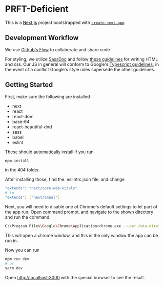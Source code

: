 # PRFT-Deficient
This is a [Next.js](https://nextjs.org/) project bootstrapped with [`create-next-app`](https://github.com/vercel/next.js/tree/canary/packages/create-next-app).

## Development Workflow
We use [Github's Flow](https://docs.github.com/en/get-started/quickstart/github-flow) to collaberate and share code.

For styling, we utilize [SassDoc](http://sassdoc.com/) and follow [these guidelines](https://cssguidelin.es/) for writing HTML and css. Our JS in general will conform to Google's [Typescript guidelines](https://google.github.io/styleguide/tsguide.html), in the event of a conflict Google's style rules supersede the other guidelines.

## Getting Started

First, make sure the following are installed
 - next
 - react
 - react-dom
 - base-64
 - react-beautiful-dnd
 - sass
 - babel
 - eslint

These should automatically install if you run
```bash
npm install
```
in the 404 folder.

After installing those, find the .eslintrc.json file, and change
```bash
"extends": "next/core-web-vitals"
# to
"extends": ["next/babel"]
```
Next, you will need to disable one of Chrome's default settings to let part of the app run. Open command prompt, and navigate to the shown directory and run the command.
```bash
C:\Program Files\Google\Chrome\Application>chrome.exe --user-data-dir="C:/Chrome dev session" --disable-web-security
```

This will open a chrome window, and this is the only window the app can be run in.

Now you can run
```bash
npm run dev
# or
yarn dev
```
Open [http://localhost:3000](http://localhost:3000) with the special browser to see the result.